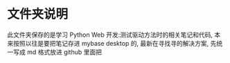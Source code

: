 # 文件夹说明
此文件夹保存的是学习 Python Web 开发:测试驱动方法时的相关笔记和代码, 本来按照以往是要把笔记存进 mybase desktop 的, 最新在寻找寻的解决方案, 先统一写成 md 格式放进 github 里面把
